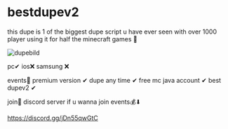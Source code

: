 # bestdupev2
this dupe is 1 of the biggest dupe script u have ever seen with over 1000 player using it for half the minecraft games 🎇

![dupebild](https://github.com/user-attachments/assets/cde84c22-6210-4315-ad66-769a5c6f5942)








pc✔
ios❌
samsung ❌



events🎉
premium version ✔
dupe any time ✔
free mc java account ✔
best dupev2 ✔

join🎇 discord server if u wanna join events💰⬇

https://discord.gg/jDn55qwGtC
